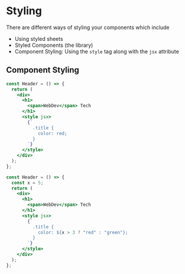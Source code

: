 # Styling

There are different ways of styling your components which include

- Using styled sheets
- Styled Components (the library)
- Component Styling: Using the `style` tag along with the `jsx` attribute

## Component Styling

```jsx
const Header = () => {
  return (
    <div>
      <h1>
        <span>WebDev</span> Tech
      </h1>
      <style jsx>
        {`
          .title {
            color: red;
          }
        `}
      </style>
    </div>
  );
};
```

```jsx
const Header = () => {
  const x = 5;
  return (
    <div>
      <h1>
        <span>WebDev</span> Tech
      </h1>
      <style jsx>
        {`
          .title {
            color: ${x > 3 ? "red" : "green"};
          }
        `}
      </style>
    </div>
  );
};
```

